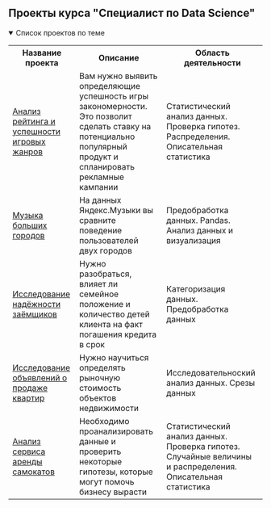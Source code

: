 ## Проекты курса "Специалист по Data Science"
<details open>
  <summary>Список проектов по теме</summary>
<table>
<tr>
  <th>Название проекта</th>
  <th>Описание</th>
  <th>Область деятельности</th>
</tr>

<tr>
    <td><a href = "games_rating">Анализ рейтинга и успешности игровых жанров</a></td>
  <td>Вам нужно выявить определяющие успешность игры закономерности. Это позволит сделать ставку на потенциально популярный продукт и спланировать рекламные кампании </td>
  <td>Статистический анализ данных. Проверка гипотез. Распределения. Описательная статистика</td>
</tr>

<tr>
    <td><a href = "big_cities_music">Музыка больших городов</a></td>
  <td>На данных Яндекс.Музыки вы сравните поведение пользователей двух городов</td>
  <td>Предобработка данных. Pandas. Анализ данных и визуализация</td>
</tr>

<tr>
  <td><a href = "bank_credit_scoring">Исследование надёжности заёмщиков</a></td>
  <td>Нужно разобраться, влияет ли семейное положение и количество детей клиента на факт погашения кредита в срок</td>
  <td>Категоризация данных. Предобработка данных</td>
</tr>

<tr>
    <td><a href = "real_estate_research">Исследование объявлений о продаже квартир</a></td>
  <td>Нужно научиться определять рыночную стоимость объектов недвижимости</td>
  <td>Исследовательноский анализ данных. Срезы данных</td>
</tr>

<tr>
    <td><a href = "scooter_rental">Анализ сервиса аренды самокатов</a></td>
  <td>Необходимо проанализировать данные и проверить некоторые гипотезы, которые могут помочь бизнесу вырасти</td>
  <td>Статистический анализ данных. Проверка гипотез. Случайные величины и распределения. Описательная статистика</td>
</tr>

</table>
</details>
